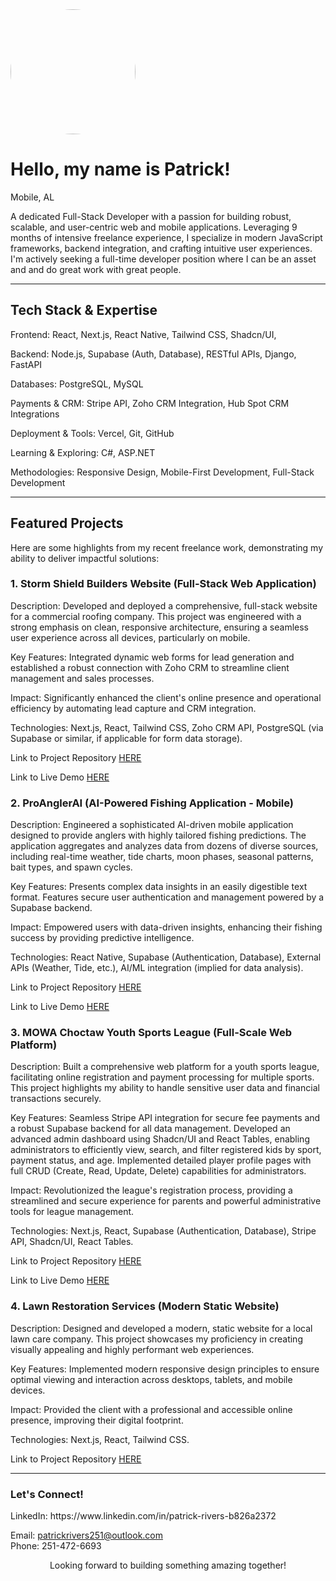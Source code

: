 <div style='text-align: left'>
<img style='width: 200px; border-radius: 50%;' src="https://media.licdn.com/dms/image/v2/D4E03AQEyaJMXAfrQMw/profile-displayphoto-crop_800_800/B4EZfIkVk_HgAI-/0/1751416660411?e=1756944000&v=beta&t=c2hIImcZhALyyAlR-vh8a31hR8v1djsFt1MFL4_E_4c">
<h1>Hello, my name is Patrick!</h1>
<p>Mobile, AL</p>
<p>
A dedicated Full-Stack Developer with a passion for building robust, scalable, and user-centric web and mobile applications.
Leveraging 9 months of intensive freelance experience, I specialize in modern JavaScript frameworks, backend integration, and crafting intuitive user experiences.
I'm actively seeking a full-time developer position where I can be an asset and and do great work with great people.
</p>
</div>
<hr/>
<p>
<h2>Tech Stack & Expertise</h2>
Frontend: React, Next.js, React Native, Tailwind CSS, Shadcn/UI, 

Backend: Node.js, Supabase (Auth, Database), RESTful APIs, Django, FastAPI

Databases: PostgreSQL, MySQL

Payments & CRM: Stripe API, Zoho CRM Integration, Hub Spot CRM Integrations

Deployment & Tools: Vercel, Git, GitHub

Learning & Exploring: C#, ASP.NET

Methodologies: Responsive Design, Mobile-First Development, Full-Stack Development
<hr/>
<h2>Featured Projects</h2>
Here are some highlights from my recent freelance work, demonstrating my ability to deliver impactful solutions:

<h3>1. Storm Shield Builders Website (Full-Stack Web Application)</h3>
Description: Developed and deployed a comprehensive, full-stack website for a commercial roofing company. This project was engineered with a strong emphasis on clean, responsive architecture, ensuring a seamless user experience across all devices, particularly on mobile.

Key Features: Integrated dynamic web forms for lead generation and established a robust connection with Zoho CRM to streamline client management and sales processes.

Impact: Significantly enhanced the client's online presence and operational efficiency by automating lead capture and CRM integration.

Technologies: Next.js, React, Tailwind CSS, Zoho CRM API, PostgreSQL (via Supabase or similar, if applicable for form data storage).

Link to Project Repository <a href='https://github.com/PRivers251/storm-shield-builders'>HERE</a>

Link to Live Demo <a href='https://stormshieldbuilders.com/'>HERE</a>

<h3>2. ProAnglerAI (AI-Powered Fishing Application - Mobile)</h3>
Description: Engineered a sophisticated AI-driven mobile application designed to provide anglers with highly tailored fishing predictions. The application aggregates and analyzes data from dozens of diverse sources, including real-time weather, tide charts, moon phases, seasonal patterns, bait types, and spawn cycles.

Key Features: Presents complex data insights in an easily digestible text format. Features secure user authentication and management powered by a Supabase backend.

Impact: Empowered users with data-driven insights, enhancing their fishing success by providing predictive intelligence.

Technologies: React Native, Supabase (Authentication, Database), External APIs (Weather, Tide, etc.), AI/ML integration (implied for data analysis).

Link to Project Repository <a href='https://github.com/PRivers251/proanglerai-client'>HERE</a>

Link to Live Demo <a href='https://proanglerai.com'>HERE</a>

<h3>3. MOWA Choctaw Youth Sports League (Full-Scale Web Platform)</h3>
Description: Built a comprehensive web platform for a youth sports league, facilitating online registration and payment processing for multiple sports. This project highlights my ability to handle sensitive user data and financial transactions securely.

Key Features: Seamless Stripe API integration for secure fee payments and a robust Supabase backend for all data management. Developed an advanced admin dashboard using Shadcn/UI and React Tables, enabling administrators to efficiently view, search, and filter registered kids by sport, payment status, and age. Implemented detailed player profile pages with full CRUD (Create, Read, Update, Delete) capabilities for administrators.

Impact: Revolutionized the league's registration process, providing a streamlined and secure experience for parents and powerful administrative tools for league management.

Technologies: Next.js, React, Supabase (Authentication, Database), Stripe API, Shadcn/UI, React Tables.

Link to Project Repository <a href="https://github.com/PRivers251/mowa-youth-sports">HERE</a>

Link to Live Demo <a href='https://mowa-youth-sports.vercel.app/'>HERE</a>

<h3>4. Lawn Restoration Services (Modern Static Website)</h3>
Description: Designed and developed a modern, static website for a local lawn care company. This project showcases my proficiency in creating visually appealing and highly performant web experiences.

Key Features: Implemented modern responsive design principles to ensure optimal viewing and interaction across desktops, tablets, and mobile devices.

Impact: Provided the client with a professional and accessible online presence, improving their digital footprint.

Technologies: Next.js, React, Tailwind CSS.

Link to Project Repository <a href='https://github.com/PRivers251/lawn-restoration-services'>HERE</a>
<hr/>

<h3>Let's Connect!</h3>
LinkedIn: https://www.linkedin.com/in/patrick-rivers-b826a2372

Email: patrickrivers251@outlook.com
<br/>
Phone: 251-472-6693

</p>
<div align="center">
<p>
Looking forward to building something amazing together!
</p>
</div>
